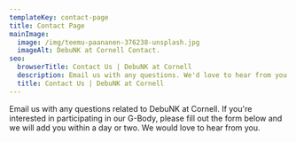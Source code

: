 ```yaml
---
templateKey: contact-page
title: Contact Page
mainImage:
  image: /img/teemu-paananen-376238-unsplash.jpg
  imageAlt: DebuNK at Cornell Contact.
seo:
  browserTitle: Contact Us | DebuNK at Cornell
  description: Email us with any questions. We'd love to hear from you.
  title: Contact Us | DebuNK at Cornell
---
```


Email us with any questions related to DebuNK at Cornell. If you're interested in participating in our G-Body, please fill out the form below and we will add you within a day or two. We would love to hear from you. 
